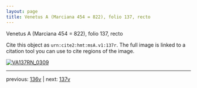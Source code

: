 ```yaml
---
layout: page
title: Venetus A (Marciana 454 = 822), folio 137, recto
---
```


Venetus A (Marciana 454 = 822), folio 137, recto

Cite this object as `urn:cite2:hmt:msA.v1:137r`.  The full image is linked to a citation tool you can use to cite regions of the image.

[![VA137RN_0309](http://www.homermultitext.org/iipsrv?IIIF=/project/homer/pyramidal/deepzoom/hmt/vaimg/2017a/VA137RN_0309.tif/full/800,/0/default.jpg)](http://www.homermultitext.org/ict2/?urn=urn:cite2:hmt:vaimg.2017a:VA137RN_0309) 

---

previous:  [136v](../136v/) | next: [137v](../137v/)